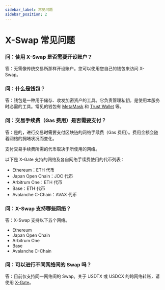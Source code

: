 ```yaml
---
sidebar_label: 常见问题
sidebar_position: 2
---
```


# X-Swap 常见问题

### 问：使用 X-Swap 是否需要开设账户？

答：无需像传统交易所那样开设账户。您可以使用您自己的钱包来访问 X-Swap。

### 问：什么是钱包？

答：钱包是一种用于储存、收发加密资产的工具。它负责管理私钥，是使用本服务时必需的工具。常见的钱包有 [MetaMask](https://metamask.io/) 和 [Trust Wallet](https://trustwallet.com/) 等。

### 问：**交易手续费（Gas 费用）是否需要支付？**

答：是的，进行交易时需要支付区块链的网络手续费（Gas 费用）。费用金额会随着网络的拥堵状况而变化。

支付交易手续费所需的代币取决于所使用的网络。

以下是 X-Gate 支持的网络及各自网络手续费使用的代币列表：

- Ethereum：ETH 代币
- Japan Open Chain：JOC 代币
- Arbitrum One：ETH 代币
- Base：ETH 代币
- Avalanche C-Chain：AVAX 代币

### 问：**X-Swap 支持哪些网络？**

答：X-Swap 支持以下五个网络。

- Ethereum
- Japan Open Chain
- Arbitrum One
- Base
- Avalanche C-Chain

### 问：**可以进行不同网络间的 Swap 吗？**

答：目前仅支持同一网络间的 Swap。关于 USDTX 或 USDCX 的跨网络转账，请使用 [X-Gate](https://x-gate.org)。